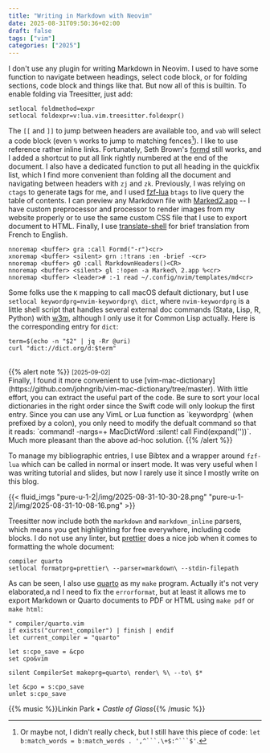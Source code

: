 ```yaml
---
title: "Writing in Markdown with Neovim"
date: 2025-08-31T09:50:36+02:00
draft: false
tags: ["vim"]
categories: ["2025"]
---
```


I don't use any plugin for writing Markdown in Neovim. I used to have some function to navigate between headings, select code block, or for folding sections, code block and things like that. But now all of this is builtin. To enable folding via Treesitter, just add:

```vim
setlocal foldmethod=expr
setlocal foldexpr=v:lua.vim.treesitter.foldexpr()
```

The `[[` and `]]` to jump between headers are available too, and `vab` will select a code block (even `%` works to jump to matching fences[^1]). I like to use reference rather inline links. Fortunately, Seth Brown's [formd][1] still works, and I added a shortcut to put all link rightly numbered at the end of the document. I also have a dedicated function to put all heading in the quickfix list, which I find more convenient than folding all the document and navigating between headers with `zj` and `zk`. Previously, I was relying on `ctags` to generate tags for me, and I used [fzf-lua][2] `btags` to live query the table of contents. I can preview any Markdown file with [Marked2.app][3] -- I have custom preprocessor and processor to render images from my website properly or to use the same custom CSS file that I use to export document to HTML. Finally, I use [translate-shell][4] for brief translation from French to English.

```vim
nnoremap <buffer> gra :call Formd("-r")<cr>
xnoremap <buffer> <silent> grn :!trans :en -brief -<cr>
nnoremap <buffer> gO :call MarkdownHeaders()<CR>
nnoremap <buffer> <silent> gl :!open -a Marked\ 2.app %<cr>
nnoremap <buffer> <leader># :-1 read ~/.config/nvim/templates/md<cr>
```

Some folks use the `K` mapping to call macOS default dictionary, but I use `setlocal keywordprg=nvim-keywordprg\ dict`, where `nvim-keywordprg` is a little shell script that handles several external doc commands (Stata, Lisp, R, Python) with [w3m][5], although I only use it for Common Lisp actually. Here is the corresponding entry for `dict`:

```vim
term=$(echo -n "$2" | jq -Rr @uri)
curl "dict://dict.org/d:$term"
```

<br>
{{% alert note %}}
<small>[2025-09-02]</small><br>
Finally, I found it more convenient to use [vim-mac-dictionary](https://github.com/johngrib/vim-mac-dictionary/tree/master). With little effort, you can extract the useful part of the code. Be sure to sort your local dictionaries in the right order since the Swift code will only lookup the first entry. Since you can use any VimL or Lua function as `keywordprg` (when prefixed by a colon), you only need to modify the defualt command so that it reads: `command! -nargs=+ MacDictWord :silent! call Find(expand('<cword>'))<CR>`. Much more pleasant than the above ad-hoc solution.
{{% /alert %}}

To manage my bibliographic entries, I use Bibtex and a wrapper around `fzf-lua` which can be called in normal or insert mode. It was very useful when I was writing tutorial and slides, but now I rarely use it since I mostly write on this blog.

{{< fluid_imgs
"pure-u-1-2|/img/2025-08-31-10-30-28.png"
"pure-u-1-2|/img/2025-08-31-10-08-16.png" >}}

Treesitter now include both the `markdown` and `markdown_inline` parsers, which means you get highlighting for free everywhere, including code blocks. I do not use any linter, but [prettier][6] does a nice job when it comes to formatting the whole document:

```vim
compiler quarto
setlocal formatprg=prettier\ --parser=markdown\ --stdin-filepath
```

As can be seen, I also use [quarto][7] as my `make` program. Actually it's not very elaborated,a nd I need to fix the `errorformat`, but at least it allows me to export Markdown or Quarto documents to PDF or HTML using `make pdf` or `make html`:

```vim
" compiler/quarto.vim
if exists("current_compiler") | finish | endif
let current_compiler = "quarto"

let s:cpo_save = &cpo
set cpo&vim

silent CompilerSet makeprg=quarto\ render\ %\ --to\ $*

let &cpo = s:cpo_save
unlet s:cpo_save
```

[^1]: Or maybe not, I didn't really check, but I still have this piece of code: `let b:match_words = b:match_words . ',^```.\+$:^```$'`.

{{% music %}}Linkin Park • _Castle of Glass_{{% /music %}}

[1]: https://github.com/seth-brown/formd
[2]: https://github.com/ibhagwan/fzf-lua
[3]: https://marked2app.com
[4]: https://www.soimort.org/translate-shell/
[5]: https://w3m.sourceforge.net
[6]: https://prettier.io
[7]: https://quarto.org

